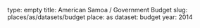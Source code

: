 type: empty
title: American Samoa / Government Budget
slug: places/as/datasets/budget
place: as
dataset: budget
year: 2014
